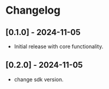 # Changelog

## [0.1.0] - 2024-11-05
- Initial release with core functionality.
## [0.2.0] - 2024-11-05
- change sdk version.